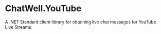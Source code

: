 # ChatWell.YouTube
A .NET Standard client library for obtaining live chat messages for YouTube Live Streams.
